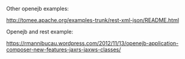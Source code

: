 Other openejb examples:

http://tomee.apache.org/examples-trunk/rest-xml-json/README.html

Openejb and rest example:

https://rmannibucau.wordpress.com/2012/11/13/openejb-application-composer-new-features-jaxrs-jaxws-classes/